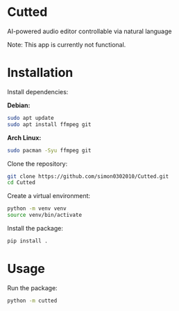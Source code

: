 # Cutted
AI-powered audio editor controllable via natural language

Note: This app is currently not functional.

# Installation

Install dependencies:

**Debian:**
```bash
sudo apt update
sudo apt install ffmpeg git
```

**Arch Linux:**
```bash
sudo pacman -Syu ffmpeg git
```

Clone the repository:

```bash
git clone https://github.com/simon0302010/Cutted.git
cd Cutted
```

Create a virtual environment:

```bash
python -m venv venv
source venv/bin/activate
```

Install the package:

```bash
pip install .
```

# Usage

Run the package:

```bash
python -m cutted
```
